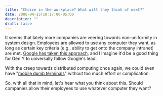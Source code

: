 ```yaml
---
title: "Choice in the workplace? What will they think of next?"
date: 2008-04-15T10:17:00-05:00
description: ""
draft: false
---
```

It seems that lately more companies are veering towards non-uniformity
in system design. Employees are allowed to use any computer they want,
as long as certain key criteria (e.g., ability to get onto the company
intranet) are met. [Google has taken this
approach](http://www.cio.com/article/144500/IT_s_Third_Epoch...and_Running_IT_at_Google/2),
and I imagine it'd be a good thing for Gen Y to universally follow
Google's lead.

With the creep towards distributed computing once again, we could even
have "[mobile dumb
terminals](http://webworkerdaily.com/2008/04/13/time-for-a-portable-dumb-terminal/)"
without too much effort or complication.

So, with all that in mind, let's hear what you think about this. Should
companies allow their employees to use whatever computer they want?